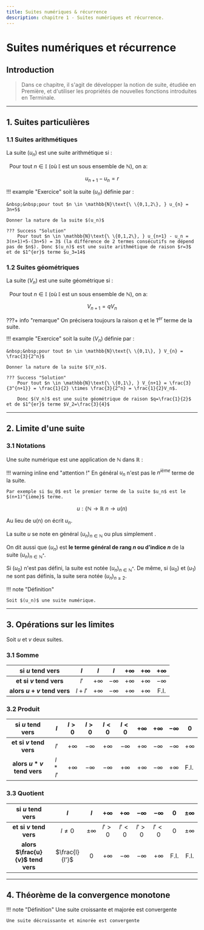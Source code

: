 ```yaml
---
title: Suites numériques & récurrence
description: chapitre 1 - Suites numériques et récurrence.
---
```


# Suites numériques et récurrence

## Introduction

> Dans ce chapitre, il s'agit de développer la notion de suite, étudiée en Première, et d'utiliser les propriétés de nouvelles fonctions introduites en Terminale.

---

## 1. Suites particulières

### 1.1 Suites arithmétiques

La suite $(u_n)$ est une suite arithmétique si :

&nbsp;&nbsp;Pour tout $n \in \mathbb{I}$ (où $\mathbb{I}$ est un sous ensemble de $\mathbb{N}$), on a:

$$ u_{n+1}-u_n = r$$

!!! example "Exercice"
    soit la suite $(u_n)$ définie par :

    &nbsp;&nbsp;pour tout $n \in \mathbb{N}\text{\ \{0,1,2\}, } u_{n} = 3n+5$

    Donner la nature de la suite $(u_n)$

    ??? Success "Solution"
        Pour tout $n \in \mathbb{N}\text{\ \{0,1,2\}, } u_{n+1} - u_n = 3(n+1)+5-(3n+5) = 3$ (la différence de 2 termes consécutifs ne dépend pas de $n$). Donc $(u_n)$ est une suite arithmétique de raison $r=3$ et de $1^{er}$ terme $u_3=14$

### 1.2 Suites géométriques

La suite $(V_n)$ est une suite géométrique si :

&nbsp;&nbsp;Pour tout $n \in \mathbb{I}$ (où $\mathbb{I}$ est un sous ensemble de $\mathbb{N}$), on a:

$$ V_{n+1}=qV_n$$

???+ info "remarque"
    On précisera toujours la raison $q$ et le $1^{er}$ terme de la suite.

!!! example "Exercice"
    soit la suite $(V_n)$ définie par :

    &nbsp;&nbsp;pour tout $n \in \mathbb{N}\text{\ \{0,1\}, } V_{n} = \frac{3}{2^n}$

    Donner la nature de la suite $(V_n)$.

    ??? Success "Solution"
        Pour tout $n \in \mathbb{N}\text{\ \{0,1\}, } V_{n+1} = \frac{3}{3^{n+1}} = \frac{1}{2} \times \frac{3}{2^n} = \frac{1}{2}V_n$.
        
        Donc $(V_n)$ est une suite géométrique de raison $q=\frac{1}{2}$ et de $1^{er}$ terme $V_2=\frac{3}{4}$

---

## 2. Limite d'une suite

### 3.1 Notations
Une suite numérique est une application de $\mathbb{N}$ dans $\mathbb{R}$ :

!!! warning inline end "attention !"
    En général $u_n$ n'est pas le $n^{ième}$ terme de la suite.

    Par exemple si $u_0$ est le premier terme de la suite $u_n$ est le $(n+1)^{ième}$ terme.

$$u : \{ {\mathbb{N} \rightarrow \mathbb{R}} \ {n \rightarrow u(n)}$$

Au lieu de u(n) on écrit $u_n$.

La suite $u$ se note en général $(u_n)_{n \in \mathbb{N}}$ ou plus simplement .

On dit aussi que $(u_n)$ est **le terme général de rang $n$ ou d'indice $n$** de la suite $(u_n)_{n \in \mathbb{N^{*}}}$.

Si $(u_0)$ n'est pas défini, la suite est notée $(u_n)_{n \in \mathbb{N^{*}}}$.
De même, si $(u_0)$ et $(u_1)$ ne sont pas définis, la suite sera notée $(u_n)_{n \ge 2}$.

!!! note "Définition"

    Soit $(u_n)$ une suite numérique.

---

## 3. Opérations sur les limites

Soit $u$ et $v$ deux suites.

### 3.1 Somme

|    **si $u$ tend vers**   |   $l$  |    $l$    |    $l$    | $+\infty$ | $+\infty$ | $+\infty$ |
|:-------------------------:|:------:|:---------:|:---------:|:---------:|:---------:|:---------:|
|  **et si $v$ tend vers**  |  $l'$  | $+\infty$ | $-\infty$ | $+\infty$ | $+\infty$ | $-\infty$ |
| **alors $u+v$ tend vers** | $l+l'$ | $+\infty$ | $-\infty$ | $+\infty$ | $+\infty$ |    F.I.   |

### 3.2 Produit

|    **si $u$ tend vers**   |   $l$  |   $l>0$   |   $l>0$   |   $l<0$   |   $l<0$   | $+\infty$ | $+\infty$ | $-\infty$ | 0         |
|:-------------------------:|:------:|:---------:|:---------:|:---------:|:---------:|:---------:|:---------:|:---------:|-----------|
|  **et si $v$ tend vers**  |  $l'$  | $+\infty$ | $-\infty$ | $+\infty$ | $-\infty$ | $+\infty$ | $-\infty$ | $-\infty$ | $+\infty$ |
| **alors $u*v$ tend vers** | $l*l'$ | $+\infty$ | $-\infty$ | $-\infty$ | $+\infty$ | $+\infty$ | $-\infty$ | $+\infty$ | F.I.      |

### 3.3 Quotient

|        **si $u$ tend vers**       |       $l$      |     $l$     | $+\infty$ | $+\infty$ | $-\infty$ | $-\infty$ |   0  | $\pm\infty$ |
|:---------------------------------:|:--------------:|:-----------:|:---------:|:---------:|:---------:|:---------:|:----:|:-----------:|
|      **et si $v$ tend vers**      |    $l\neq0$    | $\pm\infty$ |   $l'>0$  |   $l'<0$  |   $l'>0$  |   $l'<0$  |   0  | $\pm\infty$ |
| **alors $\frac{u}{v}$ tend vers** | $\frac{l}{l'}$ |      0      | $+\infty$ | $-\infty$ | $-\infty$ | $+\infty$ | F.I. |     F.I.    |

---

## 4. Théorème de la convergence monotone

!!! note "Définition"
    Une suite croissante et majorée est convergente

    Une suite décroissante et minorée est convergente